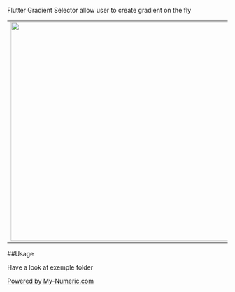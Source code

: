 Flutter Gradient Selector allow user to create gradient on the fly

<table border="0"><tr><td><div align="center">
  <img height=500 src="https://github-production-user-asset-6210df.s3.amazonaws.com/49343061/420884203-0dd320a0-1d6e-4a2d-afe8-0c809cfa99f2.png?X-Amz-Algorithm=AWS4-HMAC-SHA256&X-Amz-Credential=AKIAVCODYLSA53PQK4ZA%2F20250310%2Fus-east-1%2Fs3%2Faws4_request&X-Amz-Date=20250310T111913Z&X-Amz-Expires=300&X-Amz-Signature=b0b156b51b550735680339c8ad92655e64f73a86825da03605bdb2b3ebf73bcb&X-Amz-SignedHeaders=host" />
</div></td><td><h2>Features</h2>



<li>Linear Radial and Sweep gradient support,</li>
<li>Localization Fr, En, Es, De</li>

</td></tr></table>

##Usage

Have a look at exemple folder

<a href="https://my-numeric.com">Powered by My-Numeric.com</a>
